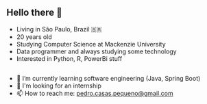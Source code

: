 ## Hello there 👋

<!--
**PedroCGithub/PedroCGithub** is a ✨ _special_ ✨ repository because its `README.md` (this file) appears on your GitHub profile.

-->
- Living in São Paulo, Brazil 🇧🇷
- 20 years old
- Studying Computer Science at Mackenzie University
- Data programmer and always studying some technology
- Interested in Python, R, PowerBi  stuff

## 
- 🌱 I’m currently learning software engineering (Java, Spring Boot)
- 💼 I'm looking for an internship
- 📫 How to reach me: pedro.casas.pequeno@gmail.com
